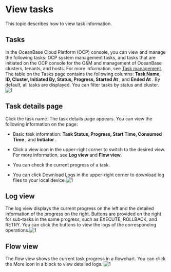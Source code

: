 # View tasks

This topic describes how to view task information.

## Tasks

In the OceanBase Cloud Platform (OCP) console, you can view and manage the following tasks: OCP system management tasks, and tasks that are initiated on the OCP console for the O\&M and management of OceanBase clusters, tenants, and hosts. For more information, see [Task management](../../11.system-management-features/14.view-task-details-1.md). The table on the Tasks page contains the following columns: **Task Name, ID, Cluster, Initiated By, Status, Progress, Started At** , and **Ended At** . By default, all tasks are displayed. You can filter tasks by status and cluster. ![1](https://help-static-aliyun-doc.aliyuncs.com/assets/img/en-US/3024306461/p383209.png)

## Task details page

Click the task name. The task details page appears. You can view the following information on the page:

* Basic task information: **Task Status, Progress, Start Time, Consumed Time** , and **Initiator** .

* Click a view icon in the upper-right corner to switch to the desired view. For more information, see **Log view** and **Flow view**.

* You can check the current progress of a task.

* You can click Download Logs in the upper-right corner to download log files to your local device.![1](https://help-static-aliyun-doc.aliyuncs.com/assets/img/en-US/3024306461/p383201.png)

## Log view

The log view displays the current progress on the left and the detailed information of the progress on the right. Buttons are provided on the right for sub-tasks in the same progress, such as EXECUTE, ROLLBACK, and RETRY. You can click the buttons to view the logs of the corresponding operations.![1](https://help-static-aliyun-doc.aliyuncs.com/assets/img/en-US/3024306461/p383206.png)

## Flow view

The flow view shows the current task progress in a flowchart. You can click the More icon in a block to view detailed logs. ![1](https://help-static-aliyun-doc.aliyuncs.com/assets/img/en-US/4024306461/p383204.png)
